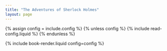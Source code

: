 ```yaml
---
title: "The Adventures of Sherlock Holmes"
layout: page
---
```


{% assign config = include.config %}
{% unless config %}
  {% include read-config.liquid %}
{% endunless %}

{% include book-render.liquid config=config %}
